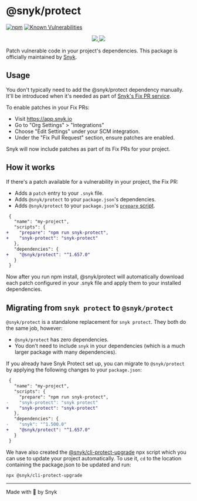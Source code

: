 # @snyk/protect

[![npm](https://img.shields.io/npm/v/@snyk/protect)](https://www.npmjs.com/package/@snyk/protect)
[![Known Vulnerabilities](https://snyk.io/test/github/snyk/snyk/badge.svg)](https://snyk.io/test/github/snyk/snyk)

<p align="center">
  <a href="https://snyk.io/#gh-light-mode-only">
    <img src="https://snyk.io/style/asset/logo/snyk-print.svg" />
  </a>
  <a href="https://snyk.io/#gh-dark-mode-only">
    <img src="https://user-images.githubusercontent.com/1393946/161861176-d30157b8-afcf-4119-88de-bec5b16e48b6.svg" />
  </a>
</p>

Patch vulnerable code in your project's dependencies. This package is officially maintained by [Snyk](https://snyk.io).

## Usage

You don't typically need to add the @snyk/protect dependency manually. It'll be introduced when it's needed as part of [Snyk's Fix PR service](https://support.snyk.io/hc/en-us/articles/360011484018-Fixing-vulnerabilities).

To enable patches in your Fix PRs:

- Visit https://app.snyk.io
- Go to "Org Settings" > "Integrations"
- Choose "Edit Settings" under your SCM integration.
- Under the "Fix Pull Request" section, ensure patches are enabled.

Snyk will now include patches as part of its Fix PRs for your project.

## How it works

If there's a patch available for a vulnerability in your project, the Fix PR:

- Adds a `patch` entry to your `.snyk` file.
- Adds `@snyk/protect` to your `package.json`'s dependencies.
- Adds `@snyk/protect` to your `package.json`'s [`prepare` script](https://docs.npmjs.com/cli/v7/using-npm/scripts).

```patch
 {
   "name": "my-project",
   "scripts": {
+    "prepare": "npm run snyk-protect",
+    "snyk-protect": "snyk-protect"
   },
   "dependencies": {
+    "@snyk/protect": "^1.657.0"
   }
 }
```

Now after you run npm install, @snyk/protect will automatically download each patch configured in your .snyk file and apply them to your installed dependencies.

## Migrating from `snyk protect` to `@snyk/protect`

`@snyk/protect` is a standalone replacement for `snyk protect`. They both do the same job, however:

- `@snyk/protect` has zero dependencies.
- You don't need to include `snyk` in your dependencies (which is a much larger package with many dependencies).

If you already have Snyk Protect set up, you can migrate to `@snyk/protect` by applying the following changes to your `package.json`:

```patch
 {
   "name": "my-project",
   "scripts": {
     "prepare": "npm run snyk-protect",
-    "snyk-protect": "snyk protect"
+    "snyk-protect": "snyk-protect"
   },
   "dependencies": {
-    "snyk": "^1.500.0"
+    "@snyk/protect": "^1.657.0"
   }
 }
```

We have also created the [@snyk/cli-protect-upgrade](https://www.npmjs.com/package/@snyk/cli-protect-upgrade) npx script which you can use to update your project automatically. To use it, `cd` to the location containing the package.json to be updated and run:

```
npx @snyk/cli-protect-upgrade
```

---

Made with 💜 by Snyk
